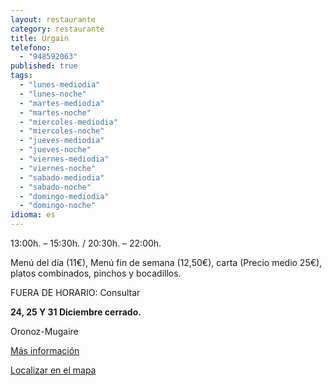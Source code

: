 ```yaml
---
layout: restaurante
category: restaurante
title: Urgain
telefono: 
  - "948592063"
published: true
tags: 
  - "lunes-mediodia"
  - "lunes-noche"
  - "martes-mediodia"
  - "martes-noche"
  - "miercoles-mediodia"
  - "miercoles-noche"
  - "jueves-mediodia"
  - "jueves-noche"
  - "viernes-mediodia"
  - "viernes-noche"
  - "sabado-mediodia"
  - "sabado-noche"
  - "domingo-mediodia"
  - "domingo-noche"
idioma: es
---
```


13:00h. – 15:30h. / 20:30h. – 22:00h.

Menú del día (11€), Menú fin de semana (12,50€), carta (Precio medio 25€), platos combinados, pinchos y bocadillos.

FUERA DE HORARIO: Consultar

**24, 25 Y 31 Diciembre cerrado.**

Oronoz-Mugaire

[Más información](http://www.consorciobertiz.org/consorcio/dondecomer/restaurantes/oronoz-mugaire-es-0-189/hotel-restaurante-urgain.html)

[Localizar en el mapa](https://maps.google.es/maps?q=Hotel+Urgain+S.L&fb=1&gl=es&hq=restaurante+Urgain+oronoz&cid=0,0,6480356534728947204&t=h&z=16&iwloc=A)